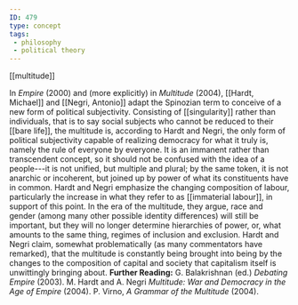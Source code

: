 ```yaml
---
ID: 479
type: concept
tags: 
 - philosophy
 - political theory
---
```


[[multitude]]

 In *Empire*
(2000) and (more explicitly) in *Multitude* (2004), [[Hardt, Michael]] and [[Negri, Antonio]] adapt the Spinozian
term to conceive of a new form of political subjectivity. Consisting of
[[singularity]] rather than
individuals, that is to say social subjects who cannot be reduced to
their [[bare life]], the
multitude is, according to Hardt and Negri, the only form of political
subjectivity capable of realizing democracy for what it truly is, namely
the rule of everyone by everyone. It is an immanent rather than
transcendent concept, so it should not be confused with the idea of a
people---it is not unified, but multiple and plural; by the same token,
it is not anarchic or incoherent, but joined up by power of what its
constituents have in common. Hardt and Negri emphasize the changing
composition of labour, particularly the increase in what they refer to
as [[immaterial labour]], in
support of this point. In the era of the multitude, they argue, race and
gender (among many other possible identity differences) will still be
important, but they will no longer determine hierarchies of power, or,
what amounts to the same thing, regimes of inclusion and exclusion.
Hardt and Negri claim, somewhat problematically (as many commentators
have remarked), that the multitude is constantly being brought into
being by the changes to the composition of capital and society that
capitalism itself is unwittingly bringing about.
**Further Reading:** G. Balakrishnan (ed.) *Debating Empire* (2003).
M. Hardt and A. Negri *Multitude: War and Democracy in the Age of
Empire* (2004).
P. Virno, *A Grammar of the Multitude* (2004).
